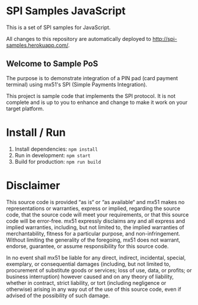 # SPI Samples JavaScript

This is a set of SPI samples for JavaScript.

All changes to this repository are automatically deployed to http://spi-samples.herokuapp.com/.

## Welcome to Sample PoS

The purpose is to demonstrate integration of a PIN pad (card payment terminal) using mx51's SPI (Simple Payments Integration).

This project is sample code that implements the SPI protocol. It is not complete and is up to you to enhance and change to make it work on your target platform.

# Install / Run
1. Install dependencies: `npm install`
2. Run in development: `npm start`
3. Build for production: `npm run build`

# Disclaimer

This source code is provided “as is“ or “as available“ and mx51 makes no representations or warranties, express or implied, regarding the source code, that the source code will meet your requirements, or that this source code will be error-free. mx51 expressly disclaims any and all express and implied warranties, including, but not limited to, the implied warranties of merchantability, fitness for a particular purpose, and non-infringement. Without limiting the generality of the foregoing, mx51 does not warrant, endorse, guarantee, or assume responsibility for this source code.   

In no event shall mx51 be liable for any direct, indirect, incidental, special, exemplary, or consequential damages (including, but not limited to, procurement of substitute goods or services; loss of use, data, or profits; or business interruption) however caused and on any theory of liability, whether in contract, strict liability, or tort (including negligence or otherwise) arising in any way out of the use of this source code, even if advised of the possibility of such damage.

